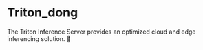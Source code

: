 # Triton_dong
The Triton Inference Server provides an optimized cloud and edge inferencing solution. :rocket:
